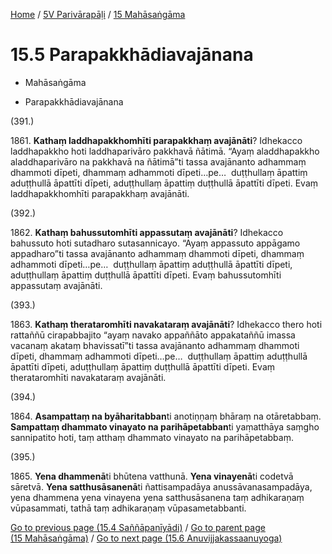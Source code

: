 
[Home](/) / [5V Parivārapāḷi](...md) / [15 Mahāsaṅgāma](../5V/15.md)

# 15.5 Parapakkhādiavajānana

* Mahāsaṅgāma

* Parapakkhādiavajānana

(391.)

1861\. **Kathaṃ laddhapakkhomhīti parapakkhaṃ avajānāti**? Idhekacco laddhapakkho hoti laddhaparivāro pakkhavā ñātimā. “Ayaṃ aladdhapakkho aladdhaparivāro na pakkhavā na ñātimā”ti tassa avajānanto adhammaṃ dhammoti dīpeti, dhammaṃ adhammoti dīpeti…pe…  duṭṭhullaṃ āpattiṃ aduṭṭhullā āpattīti dīpeti, aduṭṭhullaṃ āpattiṃ duṭṭhullā āpattīti dīpeti. Evaṃ laddhapakkhomhīti parapakkhaṃ avajānāti.

(392.)

1862\. **Kathaṃ bahussutomhīti appassutaṃ avajānāti**? Idhekacco bahussuto hoti sutadharo sutasannicayo. “Ayaṃ appassuto appāgamo appadharo”ti tassa avajānanto adhammaṃ dhammoti dīpeti, dhammaṃ adhammoti dīpeti…pe…  duṭṭhullaṃ āpattiṃ aduṭṭhullā āpattīti dīpeti, aduṭṭhullaṃ āpattiṃ duṭṭhullā āpattīti dīpeti. Evaṃ bahussutomhīti appassutaṃ avajānāti.

(393.)

1863\. **Kathaṃ therataromhīti navakataraṃ avajānāti**? Idhekacco thero hoti rattaññū cirapabbajito “ayaṃ navako appaññāto appakataññū imassa vacanaṃ akataṃ bhavissatī”ti tassa avajānanto adhammaṃ dhammoti dīpeti, dhammaṃ adhammoti dīpeti…pe…  duṭṭhullaṃ āpattiṃ aduṭṭhullā āpattīti dīpeti, aduṭṭhullaṃ āpattiṃ duṭṭhullā āpattīti dīpeti. Evaṃ therataromhīti navakataraṃ avajānāti.

(394.)

1864\. **Asampattaṃ na byāharitabban**ti anotiṇṇaṃ bhāraṃ na otāretabbaṃ. **Sampattaṃ dhammato vinayato na parihāpetabban**ti yaṃatthāya saṃgho sannipatito hoti, taṃ atthaṃ dhammato vinayato na parihāpetabbaṃ.

(395.)

1865\. **Yena dhammenā**ti bhūtena vatthunā. **Yena vinayenā**ti codetvā sāretvā. **Yena satthusāsanenā**ti ñattisampadāya anussāvanasampadāya, yena dhammena yena vinayena yena satthusāsanena taṃ adhikaraṇaṃ vūpasammati, tathā taṃ adhikaraṇaṃ vūpasametabbanti.

[Go to previous page (15.4 Saññāpanīyādi)](15.4.md) / [Go to parent page (15 Mahāsaṅgāma)](../5V/15.md) / [Go to next page (15.6 Anuvijjakassaanuyoga)](15.6.md)


